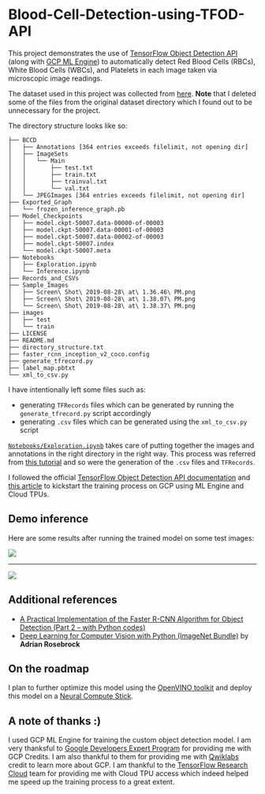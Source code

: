 
# Blood-Cell-Detection-using-TFOD-API
This project demonstrates the use of [TensorFlow Object Detection API](https://github.com/tensorflow/models/tree/master/research/object_detection) (along with [GCP ML Engine](https://cloud.google.com/ml-engine/)) to automatically detect Red Blood Cells (RBCs), White Blood Cells (WBCs), and Platelets in each image taken via microscopic image readings. 

The dataset used in this project was collected from [here](https://github.com/Shenggan/BCCD_Dataset).  **Note** that I deleted some of the files from the original dataset directory which I found out to be unnecessary for the project. 

The directory structure looks like so:
```
├── BCCD
│   ├── Annotations [364 entries exceeds filelimit, not opening dir]
│   ├── ImageSets
│   │   └── Main
│   │       ├── test.txt
│   │       ├── train.txt
│   │       ├── trainval.txt
│   │       └── val.txt
│   └── JPEGImages [364 entries exceeds filelimit, not opening dir]
├── Exported_Graph
│   └── frozen_inference_graph.pb
├── Model_Checkpoints
│   ├── model.ckpt-50007.data-00000-of-00003
│   ├── model.ckpt-50007.data-00001-of-00003
│   ├── model.ckpt-50007.data-00002-of-00003
│   ├── model.ckpt-50007.index
│   └── model.ckpt-50007.meta
├── Notebooks
│   ├── Exploration.ipynb
│   └── Inference.ipynb
├── Records_and_CSVs
├── Sample_Images
│   ├── Screen\ Shot\ 2019-08-28\ at\ 1.36.46\ PM.png
│   ├── Screen\ Shot\ 2019-08-28\ at\ 1.38.07\ PM.png
│   └── Screen\ Shot\ 2019-08-28\ at\ 1.38.37\ PM.png
├── images
│   ├── test
│   └── train
├── LICENSE
├── README.md
├── directory_structure.txt
├── faster_rcnn_inception_v2_coco.config
├── generate_tfrecord.py
├── label_map.pbtxt
└── xml_to_csv.py
```

I have intentionally left some files such as:
-   generating `TFRecords` files which can be generated by running the `generate_tfrecord.py` script accordingly
- generating `.csv` files which can be generated using the `xml_to_csv.py` script

[`Notebooks/Exploration.ipynb`](https://github.com/sayakpaul/Blood-Cell-Detection-using-TFOD-API/blob/master/Notebooks/Exploration.ipynb) takes care of putting together the images and annotations in the right directory in the right way. This process was referred from [this tutorial](https://blog.floydhub.com/localize-and-detect-corrosion-with-tensorflow-object-detection-api/) and so were the generation of the `.csv` files and `TFRecords`. 

I followed the official [TensorFlow Object Detection API documentation](https://github.com/tensorflow/models/tree/master/research/object_detection) and [this article](https://medium.com/tensorflow/training-and-serving-a-realtime-mobile-object-detector-in-30-minutes-with-cloud-tpus-b78971cf1193) to kickstart the training process on GCP using ML Engine and Cloud TPUs. 

## Demo inference

Here are some results after running the trained model on some test images:

![](https://github.com/sayakpaul/Blood-Cell-Detection-using-TFOD-API/blob/master/Sample_Images/Screen%20Shot%202019-08-28%20at%201.38.07%20PM.png?raw=true)

---

![](https://github.com/sayakpaul/Blood-Cell-Detection-using-TFOD-API/blob/master/Sample_Images/Screen%20Shot%202019-08-28%20at%201.38.37%20PM.png?raw=true)

## Additional references

- [A Practical Implementation of the Faster R-CNN Algorithm for Object Detection (Part 2 – with Python codes)](https://www.analyticsvidhya.com/blog/2018/11/implementation-faster-r-cnn-python-object-detection/)
- [Deep Learning for Computer Vision with Python (ImageNet Bundle)](https://www.pyimagesearch.com/deep-learning-computer-vision-python-book/) by **Adrian Rosebrock**

## On the roadmap

I plan to further optimize this model using the [OpenVINO toolkit](https://software.intel.com/en-us/openvino-toolkit) and deploy this model on a [Neural Compute Stick](https://software.intel.com/en-us/movidius-ncs). 

## A note of thanks :)

I used GCP ML Engine for training the custom object detection model. I am very thanksful to [Google Developers Expert Program](https://developers.google.com/programs/experts) for providing me with GCP Credits. I am also thankful to them for providing me with [Qwiklabs](https://www.qwiklabs.com/) credit to learn more about GCP. I am thankful to the [TensorFlow Research Cloud](https://www.tensorflow.org/tfrc) team for providing me with Cloud TPU access which indeed helped me speed up the training process to a great extent. 

